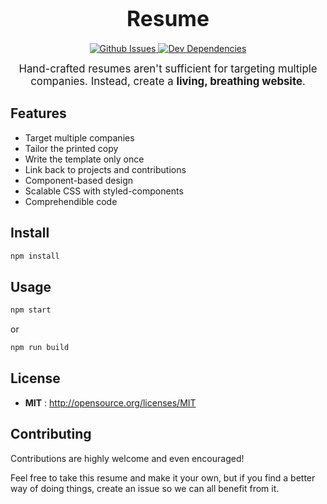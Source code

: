 <big><h1 align="center">Resume</h1></big>

<p align="center">
  <a href="https://github.com/puradox/resume/issues">
    <img src="https://img.shields.io/github/issues/puradox/resume.svg" alt="Github Issues">
  </a>

  <a href="https://david-dm.org/puradox/resume?type=dev">
    <img src="https://david-dm.org/puradox/resume/dev-status.svg" alt="Dev Dependencies">
  </a>
</p>

<p align="center"><big>
  Hand-crafted resumes aren't sufficient for targeting multiple companies.
  Instead, create a <b>living, breathing website</b>.
</big></p>


## Features
  - Target multiple companies
  - Tailor the printed copy
  - Write the template only once
  - Link back to projects and contributions
  - Component-based design
  - Scalable CSS with styled-components
  - Comprehendible code

## Install

```sh
npm install
```

## Usage

```sh
npm start
```

or 

```sh
npm run build
```

## License

- **MIT** : http://opensource.org/licenses/MIT

## Contributing

Contributions are highly welcome and even encouraged!

Feel free to take this resume and make it your own, but if you find a better way of doing
things, create an issue so we can all benefit from it.


